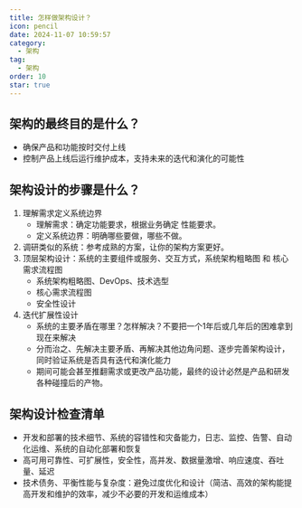 ```yaml
---
title: 怎样做架构设计？
icon: pencil
date: 2024-11-07 10:59:57
category:
  - 架构
tag:
  - 架构
order: 10
star: true
---
```


## 架构的最终目的是什么？
- 确保产品和功能按时交付上线
- 控制产品上线后运行维护成本，支持未来的迭代和演化的可能性

## 架构设计的步骤是什么？
1. 理解需求定义系统边界
   - 理解需求：确定功能要求，根据业务确定 性能要求。
   - 定义系统边界：明确哪些要做，哪些不做。
2. 调研类似的系统：参考成熟的方案，让你的架构方案更好。
3. 顶层架构设计：系统的主要组件或服务、交互方式，系统架构粗略图 和 核心需求流程图
   - 系统架构粗略图、DevOps、技术选型
   - 核心需求流程图
   - 安全性设计
4. 迭代扩展性设计
   - 系统的主要矛盾在哪里？怎样解决？不要把一个1年后或几年后的困难拿到现在来解决
   - 分而治之、先解决主要矛盾、再解决其他边角问题、逐步完善架构设计，同时验证系统是否具有迭代和演化能力
   - 期间可能会甚至推翻需求或更改产品功能，最终的设计必然是产品和研发各种碰撞后的产物。

## 架构设计检查清单
- 开发和部署的技术细节、系统的容错性和灾备能力，日志、监控、告警、自动化运维、系统的自动化部署和恢复
- 高可用可靠性、可扩展性，安全性，高并发、数据量激增、响应速度、吞吐量、延迟
- 技术债务、平衡性能与复杂度：避免过度优化和设计（简洁、高效的架构能提高开发和维护的效率，减少不必要的开发和运维成本）